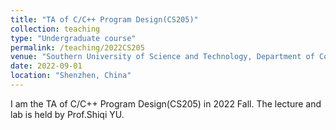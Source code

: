 ```yaml
---
title: "TA of C/C++ Program Design(CS205)"
collection: teaching
type: "Undergraduate course"
permalink: /teaching/2022CS205
venue: "Southern University of Science and Technology, Department of Computer Science and Engineering"
date: 2022-09-01
location: "Shenzhen, China"
---
```


I am the TA of C/C++ Program Design(CS205) in 2022 Fall. The lecture and lab is held by Prof.Shiqi YU.